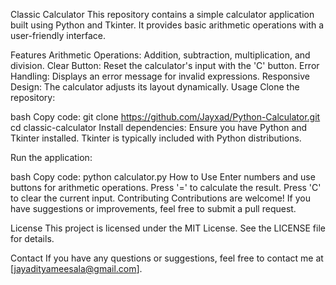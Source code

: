 Classic Calculator
This repository contains a simple calculator application built using Python and Tkinter. It provides basic arithmetic operations with a user-friendly interface.

Features
Arithmetic Operations: Addition, subtraction, multiplication, and division.
Clear Button: Reset the calculator's input with the 'C' button.
Error Handling: Displays an error message for invalid expressions.
Responsive Design: The calculator adjusts its layout dynamically.
Usage
Clone the repository:

bash
Copy code:
git clone https://github.com/Jayxad/Python-Calculator.git
cd classic-calculator
Install dependencies:
Ensure you have Python and Tkinter installed. Tkinter is typically included with Python distributions.

Run the application:

bash
Copy code:
python calculator.py
How to Use
Enter numbers and use buttons for arithmetic operations.
Press '=' to calculate the result.
Press 'C' to clear the current input.
Contributing
Contributions are welcome! If you have suggestions or improvements, feel free to submit a pull request.

License
This project is licensed under the MIT License. See the LICENSE file for details.

Contact
If you have any questions or suggestions, feel free to contact me at [jayadityameesala@gmail.com].
